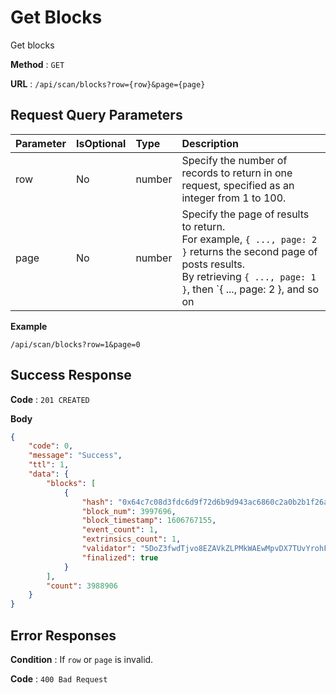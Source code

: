 # Get Blocks

Get blocks

**Method** : `GET`

**URL** : `/api/scan/blocks?row={row}&page={page}`


## Request Query Parameters

| Parameter | IsOptional | Type | Description |
|:----------|:---|:-----|:------------|
|row|No|number|Specify the number of records to return in one request, specified as an integer from 1 to 100.|
|page|No|number|Specify the page of results to return.<br> For example, `{ ..., page: 2 }` returns the second page of posts results.<br> By retrieving `{ ..., page: 1 }`, then `{ ..., page: 2 }, and so on|


**Example** 

`/api/scan/blocks?row=1&page=0`

## Success Response

**Code** : `201 CREATED`

**Body**

```json
{
    "code": 0,
    "message": "Success",
    "ttl": 1,
    "data": {
        "blocks": [
            {
                "hash": "0x64c7c08d3fdc6d9f72d6b9d943ac6860c2a0b2b1f26ae4ff5891821a38b9d7fe",
                "block_num": 3997696,
                "block_timestamp": 1606767155,
                "event_count": 1,
                "extrinsics_count": 1,
                "validator": "5DoZ3fwdTjvo8EZAVkZLPMkWAEwMpvDX7TUvYrohFUTbQpWN",
                "finalized": true
            }
        ],
        "count": 3988906
    }
}
```

## Error Responses

**Condition** : If `row` or `page` is invalid.

**Code** : `400 Bad Request`
